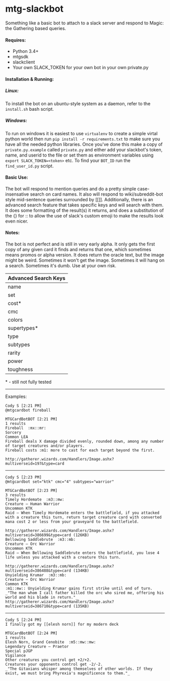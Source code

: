 # mtg-slackbot
Something like a basic bot to attach to a slack server and respond to Magic: the Gathering based queries.

#### Requires:
* Python 3.4+
* mtgsdk
* slackclient
* Your own SLACK_TOKEN for your own bot in your own private.py

#### Installation & Running:
#####  Linux:
To install the bot on an ubuntu-style system as a daemon, refer to the `install.sh` bash script. 
#####  Windows:
To run on windows it is easiest to use `virtualenv` to create a simple virtal python world then run `pip install -r requirements.txt` to make sure you have all the needed python libraries. Once you've done this make a copy of `private.py.example` called `private.py` and either add your slackbot's token, name, and userid to the file or set them as environment variables using `export SLACK_TOKEN=<token>` etc. To find your `BOT_ID` run the `find_user_id.py` script.

#### Basic Use:
The bot will respond to mention queries and do a pretty simple case-insensative search on card names. It also will respond to wiki/subreddit-bot style mid-sentence queries surrounded by [[<name>]]. Additionally, there is an advanced search feature that takes specific keys and will search with them. It does some formatting of the result(s) it returns, and does a substitution of the {} for :: to allow the use of slack's custom emoji to make the results look even nicer.

#### Notes:
The bot is not perfect and is still in very early alpha. It only gets the first copy of any given card it finds and returns that one, which sometimes means promos or alpha version. It does return the oracle text, but the image might be weird. Sometimes it won't get the image. Sometimes it will hang on a search. Sometimes it's dumb. Use at your own risk.

| Advanced Search Keys  |
| ---- |
| name |
| set  |
| cost* |
| cmc  |
| colors |
| supertypes* |
| type |
| subtypes |
| rarity |
| power |
| toughness |

\* - still not fully tested

---
Examples:
```
Cody S [2:21 PM]  
@mtgcardbot fireball

MTGCardBotBOT [2:21 PM]  
1 results
Fireball  :mx::mr:
Sorcery
Common LEA
Fireball deals X damage divided evenly, rounded down, among any number of target creatures and/or players.
Fireball costs :m1: more to cast for each target beyond the first.

http://gatherer.wizards.com/Handlers/Image.ashx?multiverseid=197&type=card
```
---
```
Cody S [2:23 PM]  
@mtgcardbot set="ktk" cmc="4" subtypes="warrior"

MTGCardBotBOT [2:23 PM]  
3 results
Timely Hordemate  :m3::mw:
Creature — Human Warrior
Uncommon KTK
Raid — When Timely Hordemate enters the battlefield, if you attacked with a creature this turn, return target creature card with converted mana cost 2 or less from your graveyard to the battlefield.

http://gatherer.wizards.com/Handlers/Image.ashx?multiverseid=386699&type=card (126KB) 
Bellowing Saddlebrute  :m3::mb:
Creature — Orc Warrior
Uncommon KTK
Raid — When Bellowing Saddlebrute enters the battlefield, you lose 4 life unless you attacked with a creature this turn.

http://gatherer.wizards.com/Handlers/Image.ashx?multiverseid=386488&type=card (134KB) 
Unyielding Krumar  :m3::mb:
Creature — Orc Warrior
Common KTK
:m1::mw:: Unyielding Krumar gains first strike until end of turn.
_"The man whom I call father killed the orc who sired me, offering his world and his blade in return."_
http://gatherer.wizards.com/Handlers/Image.ashx?multiverseid=386710&type=card (135KB)
```
---
```
Cody S [2:24 PM]  
I finally got my [[elesh norn]] for my modern deck

MTGCardBotBOT [2:24 PM]  
1 results
Elesh Norn, Grand Cenobite  :m5::mw::mw:
Legendary Creature — Praetor
Special pJGP
Vigilance
Other creatures you control get +2/+2.
Creatures your opponents control get -2/-2.
_"The Gitaxians whisper among themselves of other worlds. If they exist, we must bring Phyrexia's magnificence to them."_
```